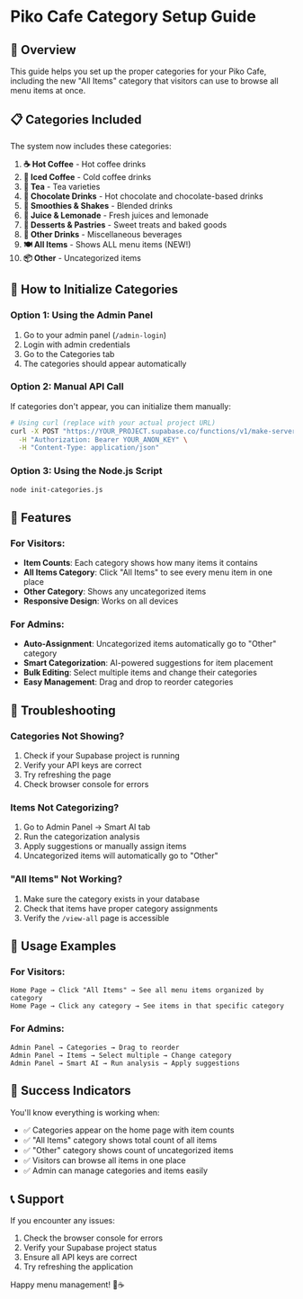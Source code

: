 # Piko Cafe Category Setup Guide

## 🎯 Overview
This guide helps you set up the proper categories for your Piko Cafe, including the new "All Items" category that visitors can use to browse all menu items at once.

## 📋 Categories Included

The system now includes these categories:

1. **☕ Hot Coffee** - Hot coffee drinks
2. **🧊 Iced Coffee** - Cold coffee drinks  
3. **🍵 Tea** - Tea varieties
4. **🍫 Chocolate Drinks** - Hot chocolate and chocolate-based drinks
5. **🥤 Smoothies & Shakes** - Blended drinks
6. **🍋 Juice & Lemonade** - Fresh juices and lemonade
7. **🍰 Desserts & Pastries** - Sweet treats and baked goods
8. **🥛 Other Drinks** - Miscellaneous beverages
9. **🍽️ All Items** - Shows ALL menu items (NEW!)
10. **📦 Other** - Uncategorized items

## 🚀 How to Initialize Categories

### Option 1: Using the Admin Panel
1. Go to your admin panel (`/admin-login`)
2. Login with admin credentials
3. Go to the Categories tab
4. The categories should appear automatically

### Option 2: Manual API Call
If categories don't appear, you can initialize them manually:

```bash
# Using curl (replace with your actual project URL)
curl -X POST "https://YOUR_PROJECT.supabase.co/functions/v1/make-server-4050140e/init-categories" \
  -H "Authorization: Bearer YOUR_ANON_KEY" \
  -H "Content-Type: application/json"
```

### Option 3: Using the Node.js Script
```bash
node init-categories.js
```

## 🎨 Features

### For Visitors:
- **Item Counts**: Each category shows how many items it contains
- **All Items Category**: Click "All Items" to see every menu item in one place
- **Other Category**: Shows any uncategorized items
- **Responsive Design**: Works on all devices

### For Admins:
- **Auto-Assignment**: Uncategorized items automatically go to "Other" category
- **Smart Categorization**: AI-powered suggestions for item placement
- **Bulk Editing**: Select multiple items and change their categories
- **Easy Management**: Drag and drop to reorder categories

## 🔧 Troubleshooting

### Categories Not Showing?
1. Check if your Supabase project is running
2. Verify your API keys are correct
3. Try refreshing the page
4. Check browser console for errors

### Items Not Categorizing?
1. Go to Admin Panel → Smart AI tab
2. Run the categorization analysis
3. Apply suggestions or manually assign items
4. Uncategorized items will automatically go to "Other"

### "All Items" Not Working?
1. Make sure the category exists in your database
2. Check that items have proper category assignments
3. Verify the `/view-all` page is accessible

## 📱 Usage Examples

### For Visitors:
```
Home Page → Click "All Items" → See all menu items organized by category
Home Page → Click any category → See items in that specific category
```

### For Admins:
```
Admin Panel → Categories → Drag to reorder
Admin Panel → Items → Select multiple → Change category
Admin Panel → Smart AI → Run analysis → Apply suggestions
```

## 🎉 Success Indicators

You'll know everything is working when:
- ✅ Categories appear on the home page with item counts
- ✅ "All Items" category shows total count of all items
- ✅ "Other" category shows count of uncategorized items
- ✅ Visitors can browse all items in one place
- ✅ Admin can manage categories and items easily

## 📞 Support

If you encounter any issues:
1. Check the browser console for errors
2. Verify your Supabase project status
3. Ensure all API keys are correct
4. Try refreshing the application

Happy menu management! 🥐☕
